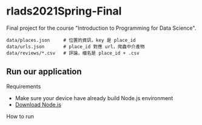 # rlads2021Spring-Final
Final project for the course "Introduction to Programming for Data Science".

```
data/places.json     # 位置的資訊，key 是 place_id
data/urls.json       # place_id 對應 url，爬蟲中介產物
data/reviews/*.csv   # 評論，檔名是 place_id + .csv
```
## Run our application
Requirements
- Make sure your device have already build Node.js environment
- [Download Node.js](https://nodejs.org/zh-tw/download/)

How to run
